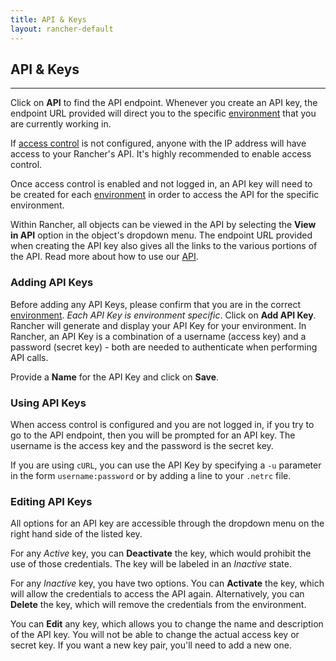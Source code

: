 ```yaml
---
title: API & Keys
layout: rancher-default
---
```


## API & Keys
---

Click on **API** to find the API endpoint. Whenever you create an API key, the endpoint URL provided will direct you to the specific [environment]({{site.baseurl}}/rancher/configuration/environments) that you are currently working in. 

If [access control]({{site.baseurl}}/rancher/configuration/access-control/) is not configured, anyone with the IP address will have access to your Rancher's API. It's highly recommended to enable access control.

Once access control is enabled and not logged in, an API key will need to be created for each [environment]({{site.baseurl}}/rancher/configuration/environments/) in order to access the API for the specific environment. 

Within Rancher, all objects can be viewed in the API by selecting the **View in API** option in the object's dropdown menu. The endpoint URL provided when creating the API key also gives all the links to the various portions of the API. Read more about how to use our [API]({{site.baseurl}}/rancher/api).

### Adding API Keys

Before adding any API Keys, please confirm that you are in the correct [environment]({{site.baseurl}}/rancher/configuration/environments/). _Each API Key is environment specific_. Click on **Add API Key**. Rancher will generate and display your API Key for your environment. In Rancher, an API Key is a combination of a username (access key) and a password (secret key) - both are needed to authenticate when performing API calls.

Provide a **Name** for the API Key and click on **Save**. 

### Using API Keys

When access control is configured and you are not logged in, if you try to go to the API endpoint, then you will be prompted for an API key. The username is the access key and the password is the secret key. 

If you are using `cURL`, you can use the API Key by specifying a `-u` parameter in the form `username:password` or by adding a line to your `.netrc` file.

### Editing API Keys

All options for an API key are accessible through the dropdown menu on the right hand side of the listed key.

For any _Active_ key, you can **Deactivate** the key, which would prohibit the use of those credentials. The key will be labeled in an _Inactive_ state.

For any _Inactive_ key, you have two options. You can **Activate** the key, which will allow the credentials to access the API again. Alternatively, you can **Delete** the key, which will remove the credentials from the environment.

You can **Edit** any key, which allows you to change the name and description of the API key. You will not be able to change the actual access key or secret key. If you want a new key pair, you'll need to add a new one.

